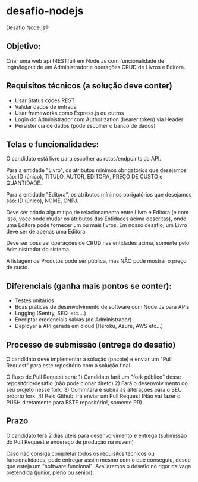 # desafio-nodejs
Desafio Node.js®

## Objetivo: 
Criar uma web api (RESTful) em Node.Js com funcionalidade de login/logout de um Administrador e operações CRUD de Livros e Editora.

## Requisitos técnicos (a solução deve conter)
- Usar Status codes REST
- Validar dados de entrada
- Usar frameworks como Express.js ou outros
- Login do Administrador com Authorization (bearer token) via Header
- Persistência de dados (pode escolher o banco de dados)

## Telas e funcionalidades:
O candidato está livre para escolher as rotas/endpoints da API.

Para a entidade "Livro", os atributos mínimos obrigatórios que desejamos são: ID (único), TÍTULO, AUTOR, EDITORA, PREÇO DE CUSTO e QUANTIDADE.

Para a entidade "Editora", os atributos mínimos obrigatórios que desejamos são: ID (único), NOME, CNPJ.

Deve ser criado algum tipo de relacionamento entre Livro e Editora (e com isso, voce pode mudar os atributos das Entidades acima descritas), onde uma Editora pode fornecer um ou mais livros. Em nosso desafio, um Livro deve ser de apenas uma Editora.

Deve ser possível operações de CRUD nas entidades acima, somente pelo Administrador do sistema.

A listagem de Produtos pode ser pública, mas NÂO pode mostrar o preço de custo.

## Diferenciais (ganha mais pontos se conter):
- Testes unitários
- Boas práticas de desenvolvimento de software com Node.Js para APIs
- Logging (Sentry, SEQ, etc....)
- Encriptar credenciais salvas (do Administrador)
- Deployar a API gerada em cloud (Heroku, Azure, AWS etc...)

## Processo de submissão (entrega do desafio)

O candidato deve implementar a solução (pacote) e enviar um "Pull Request" para este repositório com a solução final.

O fluxo de Pull Request será:
    1) Candidato fará um "fork público" desse repositório/desafio (não pode clonar direto)
    2) Fará o desenvolvimento do seu projeto nesse fork.
    3) Commitará e subirá as alterações para o SEU próprio fork.
    4) Pelo Github, irá enviar um Pull Request (Não vai fazer o PUSH diretamente para ESTE repositório!, somente PR)
    
## Prazo

O candidato terá 2 dias úteis para desenvolvimento e entrega (submissão do Pull Request e endereço de produção na nuvem)

Caso não consiga completar todos os requisitos técnicos ou funcionalidades, pode entregar assim mesmo com o que conseguiu, desde que esteja um "software funcional". 
Avaliaremos o desafio no rigor da vaga pretendida (junior, pleno ou senior).
